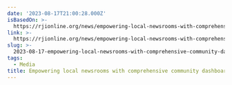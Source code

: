 ```yaml
---
date: '2023-08-17T21:00:28.000Z'
isBasedOn: >-
  https://rjionline.org/news/empowering-local-newsrooms-with-comprehensive-community-dashboards/
link: >-
  https://rjionline.org/news/empowering-local-newsrooms-with-comprehensive-community-dashboards/
slug: >-
  2023-08-17-empowering-local-newsrooms-with-comprehensive-community-dashboards-rji
tags:
  - Media
title: Empowering local newsrooms with comprehensive community dashboards – RJI
---
```


